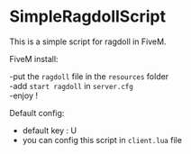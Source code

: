 # SimpleRagdollScript
This is a simple script for ragdoll in FiveM.

FiveM install:

-put the `ragdoll` file in the `resources` folder                                      
-add `start ragdoll` in `server.cfg`                   
-enjoy !                       

Default config:

- default key : U                       
- you can config this script in `client.lua` file

